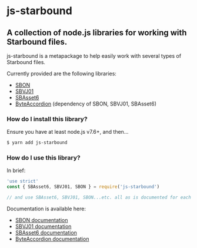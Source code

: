 # js-starbound

## A collection of node.js libraries for working with Starbound files.

js-starbound is a metapackage to help easily work with several types of Starbound files.

Currently provided are the following libraries:

* [SBON](https://github.com/damianb/SBON)
* [SBVJ01](https://github.com/damianb/SBVJ01)
* [SBAsset6](https://github.com/damianb/SBAsset6)
* [ByteAccordion](https://github.com/damianb/ByteAccordion) (dependency of SBON, SBVJ01, SBAsset6)

### How do I install this library?

Ensure you have at least node.js v7.6+, and then...

``` bash
$ yarn add js-starbound
```

### How do I use this library?

In brief:

``` js
'use strict'
const { SBAsset6, SBVJ01, SBON } = require('js-starbound')

// and use SBAsset6, SBVJ01, SBON...etc. all as is documented for each individual module

```

Documentation is available here:

* [SBON documentation](https://damianb.github.io/SBON)
* [SBVJ01 documentation](https://damianb.github.io/SBVJ01)
* [SBAsset6 documentation](https://damianb.github.io/SBAsset6/)
* [ByteAccordion documentation](https://damianb.github.io/ByteAccordion)
